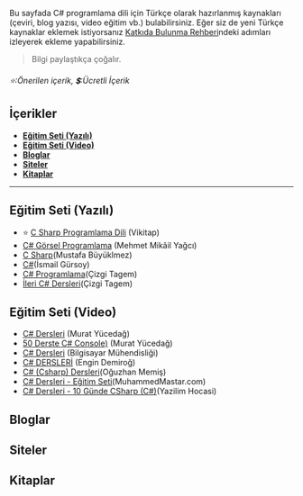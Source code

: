 Bu sayfada C# programlama dili için Türkçe olarak hazırlanmış kaynakları (çeviri, blog yazısı, video eğitim vb.) bulabilirsiniz. 
Eğer siz de yeni Türkçe kaynaklar eklemek istiyorsanız [Katkıda Bulunma Rehberi](https://github.com/vimevim/turkce-C-sharp-kaynaklari/blob/main/katkida-bulunma-rehberi.md)ndeki adımları izleyerek ekleme yapabilirsiniz.
> Bilgi paylaştıkça çoğalır.
###### :star::Önerilen içerik,  :heavy_dollar_sign::Ücretli İçerik


## İçerikler
* **[Eğitim Seti (Yazılı)](#eğitim-seti-yazılı)**  
* **[Eğitim Seti (Video)](#eğitim-seti-video)**  
* **[Bloglar](#bloglar)**
* **[Siteler](#siteler)**
* **[Kitaplar](#kitaplar)**
  
- - -

## Eğitim Seti (Yazılı)
* :star: [C Sharp Programlama Dili](https://tr.wikibooks.org/wiki/C_Sharp_Programlama_Dili) (Vikitap)
* [C# Görsel Programlama](http://mehmetmikail.weebly.com/) (Mehmet Mikâil Yağcı)
* [C Sharp](https://mustafabukulmez.com/category/programlama/c-sharp/)(Mustafa Büyüklmez)
* [C#](https://www.ismailgursoy.com.tr/category/yazilim/csharp/)(İsmail Gürsoy)
* [C# Programlama](https://www.cizgi-tagem.org/?course=c-programlama)(Çizgi Tagem)
* [İleri C# Dersleri](https://www.cizgi-tagem.org/e%C4%9Fitim/ileri-c-dersleri/)(Çizgi Tagem)


## Eğitim Seti (Video)
* [C# Dersleri](https://www.youtube.com/playlist?list=PLKnjBHu2xXNPkeQtMOJczzEO6LK5OV35K) (Murat Yücedağ)
* [50 Derste C# Console)](https://www.youtube.com/playlist?list=PLKnjBHu2xXNPKBD9ZatMx5XHFIekWIU78) (Murat Yücedağ)
* [C# Dersleri](https://www.youtube.com/playlist?list=PLDUOF2Be-kzmT2ss1tdy0p_xmRVwodQJ5) (Bilgisayar Mühendisliği)
* [C# DERSLERİ](https://www.youtube.com/playlist?list=PLqG356ExoxZU5keiJwuHDpXqULLffwRYD) (Engin Demiroğ)
* [C# (Csharp) Dersleri](https://www.youtube.com/watch?v=-7yo2el1XLI&list=PL1-boLQD9cuKTUWlZ1rXsErgs-9HqBfac)(Oğuzhan Memiş)
* [C# Dersleri - Eğitim Seti](https://www.youtube.com/playlist?list=PLUpnl7cR0FYTwI0EWow1BNJu7bAvFDH7r)(MuhammedMastar.com)
* [C# Dersleri - 10 Günde CSharp (C#)](https://www.youtube.com/playlist?list=PL2atofUpdCAV_ZlpK9mz6ul-fRYx2yXDY)(Yazilim Hocasi)

## Bloglar

## Siteler

## Kitaplar
